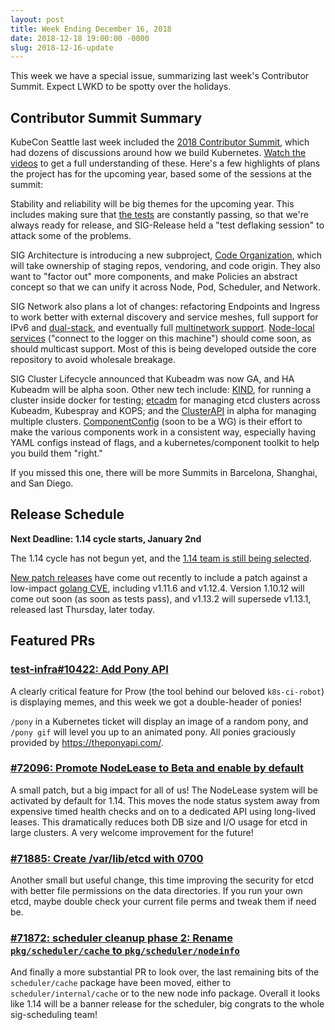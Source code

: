 ```yaml
---
layout: post
title: Week Ending December 16, 2018
date: 2018-12-18 19:00:00 -0000
slug: 2018-12-16-update
---
```


This week we have a special issue, summarizing last week's Contributor Summit.  Expect LWKD to be spotty over the holidays.

## Contributor Summit Summary

KubeCon Seattle last week included the [2018 Contributor Summit](https://github.com/kubernetes/community/tree/master/events/2018/12-contributor-summit), which had dozens of discussions around how we build Kubernetes.  [Watch the videos](https://www.youtube.com/playlist?list=PL69nYSiGNLP0kaZWKZc9KizriafE4pzh0) to get a full understanding of these.  Here's a few highlights of plans the project has for the upcoming year, based some of the sessions at the summit:

Stability and reliability will be big themes for the upcoming year. This includes making sure that [the tests](https://testgrid.k8s.io/sig-release-master-blocking) are constantly passing, so that we're always ready for release, and SIG-Release held a "test deflaking session" to attack some of the problems.

SIG Architecture is introducing a new subproject, [Code Organization](https://github.com/kubernetes/community/tree/master/sig-architecture#code-organization), which will take ownership of staging repos, vendoring, and code origin. They also want to "factor out" more components, and make Policies an abstract concept so that we can unify it across Node, Pod, Scheduler, and Network.

SIG Network also plans a lot of changes: refactoring Endpoints and Ingress to work better with external discovery and service meshes, full support for IPv6 and [dual-stack](https://github.com/kubernetes/kubernetes/issues/67727), and eventually full [multinetwork support](https://docs.google.com/document/d/1oE93V3SgOGWJ4O1zeD1UmpeToa0ZiiO6LqRAmZBPFWM/edit). [Node-local services](https://github.com/kubernetes/enhancements/issues/274) ("connect to the logger on this machine") should come soon, as should multicast support.  Most of this is being developed outside the core repository to avoid wholesale breakage.

SIG Cluster Lifecycle announced that Kubeadm was now GA, and HA Kubeadm will be alpha soon.  Other new tech include: [KIND](https://github.com/kubernetes-sigs/kind), for running a cluster inside docker for testing; [etcadm](https://github.com/platform9/etcdadm) for managing etcd clusters across Kubeadm, Kubespray and KOPS; and the [ClusterAPI](https://github.com/kubernetes-sigs/cluster-api) in alpha for managing multiple clusters. [ComponentConfig](https://github.com/luxas/sample-config) (soon to be a WG) is their effort to make the various components work in a consistent way, especially having YAML configs instead of flags, and a kubernetes/component toolkit to help you build them "right."

If you missed this one, there will be more Summits in Barcelona, Shanghai, and San Diego.

## Release Schedule

**Next Deadline: 1.14 cycle starts, January 2nd**

The 1.14 cycle has not begun yet, and the [1.14 team is still being selected](https://github.com/kubernetes/sig-release/issues/372).

[New patch releases](https://github.com/kubernetes/kubernetes/releases) have come out recently to include a patch against a low-impact [golang CVE](), including v1.11.6 and v1.12.4.  Version 1.10.12 will come out soon (as soon as tests pass), and v1.13.2 will supersede v1.13.1, released last Thursday, later today.

## Featured PRs

### [test-infra#10422: Add Pony API](https://github.com/kubernetes/test-infra/issues/10422)

A clearly critical feature for Prow (the tool behind our beloved `k8s-ci-robot`) is displaying memes, and this week we got a double-header of ponies!

`/pony` in a Kubernetes ticket will display an image of a random pony, and `/pony gif` will level you up to an animated pony. All ponies graciously provided by https://theponyapi.com/.

### [#72096: Promote NodeLease to Beta and enable by default](https://github.com/kubernetes/kubernetes/pull/72096)

A small patch, but a big impact for all of us! The NodeLease system will be activated by default for 1.14. This moves the node status system away from expensive timed health checks and on to a dedicated API using long-lived leases. This dramatically reduces both DB size and I/O usage for etcd in large clusters. A very welcome improvement for the future!

### [#71885: Create /var/lib/etcd with 0700](https://github.com/kubernetes/kubernetes/pull/71885)

Another small but useful change, this time improving the security for etcd with better file permissions on the data directories. If you run your own etcd, maybe double check your current file perms and tweak them if need be.

### [#71872: scheduler cleanup phase 2: Rename `pkg/scheduler/cache` to `pkg/scheduler/nodeinfo`](https://github.com/kubernetes/kubernetes/pull/71872)

And finally a more substantial PR to look over, the last remaining bits of the `scheduler/cache` package have been moved, either to `scheduler/internal/cache` or to the new node info package. Overall it looks like 1.14 will be a banner release for the scheduler, big congrats to the whole sig-scheduling team!
